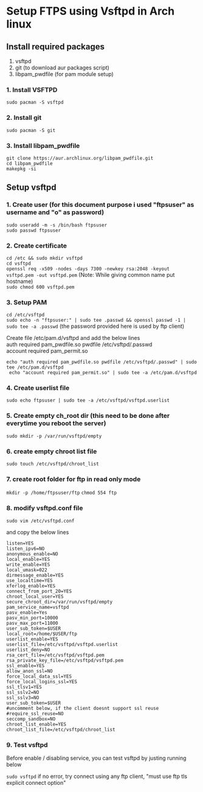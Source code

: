 # Setup FTPS using Vsftpd in Arch linux

## Install required packages
1. vsftpd
2. git (to download aur packages script)
3. libpam_pwdfile (for pam module setup)

### 1. Install VSFTPD
```sudo pacman -S vsftpd```

### 2. Install git
```sudo pacman -S git```

### 3. Install libpam_pwdfile
```git clone https://aur.archlinux.org/libpam_pwdfile.git``` </br>
```cd libpam_pwdfile```</br>
```makepkg -si```</br>

## Setup vsftpd
### 1. Create user (for this document purpose i used "ftpsuser" as username and "o" as password) </br>
```sudo useradd -m -s /bin/bash ftpsuser```</br>
```sudo passwd ftpsuser```</br>

### 2. Create certificate </br>
```cd /etc && sudo mkdir vsftpd```</br>
```cd vsftpd```</br>
```openssl req -x509 -nodes -days 7300 -newkey rsa:2048 -keyout vsftpd.pem -out vsftpd.pem```
(Note: While giving common name put hostname)</br>
```sudo chmod 600 vsftpd.pem``` </br>

### 3. Setup PAM
```cd /etc/vsftpd ``` <br>
```sudo echo -n "ftpsuser:" | sudo tee .passwd && openssl passwd -1 | sudo tee -a .passwd```
(the password provided here is used by ftp client) <br>

Create file /etc/pam.d/vsftpd and add the below lines <br>
auth required pam_pwdfile.so pwdfile /etc/vsftpd/.passwd <br>
account required pam_permit.so <br>

```echo "auth required pam_pwdfile.so pwdfile /etc/vsftpd/.passwd" | sudo tee /etc/pam.d/vsftpd``` <br>
``` echo "account required pam_permit.so" | sudo tee -a /etc/pam.d/vsftpd``` <br>

### 4. Create userlist file
```sudo echo ftpsuser | sudo tee -a /etc/vsftpd/vsftpd.userlist```

### 5. Create empty ch_root dir (this need to be done after everytime you reboot the server)
```sudo mkdir -p /var/run/vsftpd/empty```

### 6. create empty chroot list file
```sudo touch /etc/vsftpd/chroot_list```

### 7. create root folder for ftp in read only mode
```mkdir -p /home/ftpsuser/ftp```
```chmod 554 ftp```

### 8. modify vsftpd.conf file

```sudo vim /etc/vsftpd.conf ```

and copy the below lines

```
listen=YES
listen_ipv6=NO
anonymous_enable=NO
local_enable=YES
write_enable=YES
local_umask=022
dirmessage_enable=YES
use_localtime=YES
xferlog_enable=YES
connect_from_port_20=YES
chroot_local_user=YES
secure_chroot_dir=/var/run/vsftpd/empty
pam_service_name=vsftpd
pasv_enable=Yes
pasv_min_port=10000
pasv_max_port=11000
user_sub_token=$USER
local_root=/home/$USER/ftp
userlist_enable=YES
userlist_file=/etc/vsftpd/vsftpd.userlist
userlist_deny=NO
rsa_cert_file=/etc/vsftpd/vsftpd.pem
rsa_private_key_file=/etc/vsftpd/vsftpd.pem
ssl_enable=YES
allow_anon_ssl=NO
force_local_data_ssl=YES
force_local_logins_ssl=YES
ssl_tlsv1=YES
ssl_sslv2=NO
ssl_sslv3=NO
user_sub_token=$USER
#uncomment below, if the client doesnt support ssl reuse
#require_ssl_reuse=NO
seccomp_sandbox=NO
chroot_list_enable=YES
chroot_list_file=/etc/vsftpd/chroot_list
```

### 9. Test vsftpd
Before enable / disabling service, you can test vsftpd by justing running below

``` sudo vsftpd ```
if no error, try connect using any ftp client, "must use ftp tls explicit connect option"
